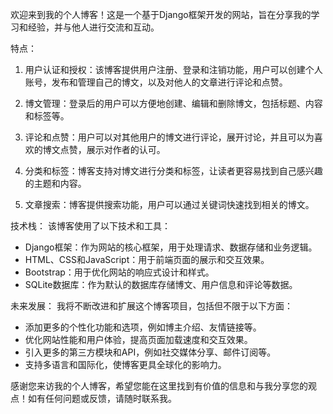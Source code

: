 欢迎来到我的个人博客！这是一个基于Django框架开发的网站，旨在分享我的学习和经验，并与他人进行交流和互动。

特点：
1. 用户认证和授权：该博客提供用户注册、登录和注销功能，用户可以创建个人账号，发布和管理自己的博文，以及对他人的文章进行评论和点赞。

2. 博文管理：登录后的用户可以方便地创建、编辑和删除博文，包括标题、内容和标签等。

3. 评论和点赞：用户可以对其他用户的博文进行评论，展开讨论，并且可以为喜欢的博文点赞，展示对作者的认可。

4. 分类和标签：博客支持对博文进行分类和标签，让读者更容易找到自己感兴趣的主题和内容。

5. 文章搜索：博客提供搜索功能，用户可以通过关键词快速找到相关的博文。

技术栈：
该博客使用了以下技术和工具：
- Django框架：作为网站的核心框架，用于处理请求、数据存储和业务逻辑。
- HTML、CSS和JavaScript：用于前端页面的展示和交互效果。
- Bootstrap：用于优化网站的响应式设计和样式。
- SQLite数据库：作为默认的数据库存储博文、用户信息和评论等数据。

未来发展：
我将不断改进和扩展这个博客项目，包括但不限于以下方面：
- 添加更多的个性化功能和选项，例如博主介绍、友情链接等。
- 优化网站性能和用户体验，提高页面加载速度和交互效果。
- 引入更多的第三方模块和API，例如社交媒体分享、邮件订阅等。
- 支持多语言和国际化，使博客更具全球化的影响力。

感谢您来访我的个人博客，希望您能在这里找到有价值的信息和与我分享您的观点！如有任何问题或反馈，请随时联系我。
